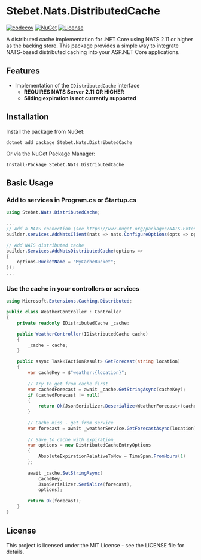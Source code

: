 # Stebet.Nats.DistributedCache

[![codecov](https://codecov.io/gh/stebet/Stebet.Nats.DistributedCache/graph/badge.svg?token=rjCaeMRBsa)](https://codecov.io/gh/stebet/Stebet.Nats.DistributedCache)
[![NuGet](https://img.shields.io/nuget/v/Stebet.Nats.DistributedCache.svg)](https://www.nuget.org/packages/Stebet.Nats.DistributedCache)
[![License](https://img.shields.io/github/license/stebet/Stebet.Nats.DistributedCache)](https://github.com/stebet/Stebet.Nats.DistributedCache/blob/master/LICENSE.txt)

A distributed cache implementation for .NET Core using NATS 2.11 or higher as the backing store. This package provides a simple way to integrate NATS-based distributed caching into your ASP.NET Core applications.

## Features

- Implementation of the `IDistributedCache` interface
  - **REQUIRES NATS Server 2.11 OR HIGHER**
  - **Sliding expiration is not currently supported**

## Installation

Install the package from NuGet:

```
dotnet add package Stebet.Nats.DistributedCache
```

Or via the NuGet Package Manager:

```
Install-Package Stebet.Nats.DistributedCache
```

## Basic Usage

### Add to services in Program.cs or Startup.cs

```csharp
using Stebet.Nats.DistributedCache;

...
// Add a NATS connection (see https://www.nuget.org/packages/NATS.Extensions.Microsoft.DependencyInjection)
builder.services.AddNatsClient(nats => nats.ConfigureOptions(opts => opts with { Url = "nats://localhost:4222" }));

// Add NATS distributed cache
builder.Services.AddNatsDistributedCache(options =>
{
    options.BucketName = "MyCacheBucket";
});
...
```

### Use the cache in your controllers or services

```csharp
using Microsoft.Extensions.Caching.Distributed;

public class WeatherController : Controller
{
    private readonly IDistributedCache _cache;

    public WeatherController(IDistributedCache cache)
    {
        _cache = cache;
    }

    public async Task<IActionResult> GetForecast(string location)
    {
        var cacheKey = $"weather:{location}";
        
        // Try to get from cache first
        var cachedForecast = await _cache.GetStringAsync(cacheKey);
        if (cachedForecast != null)
        {
            return Ok(JsonSerializer.Deserialize<WeatherForecast>(cachedForecast));
        }
        
        // Cache miss - get from service
        var forecast = await _weatherService.GetForecastAsync(location);
        
        // Save to cache with expiration
        var options = new DistributedCacheEntryOptions
        {
            AbsoluteExpirationRelativeToNow = TimeSpan.FromHours(1)
        };
        
        await _cache.SetStringAsync(
            cacheKey, 
            JsonSerializer.Serialize(forecast),
            options);
            
        return Ok(forecast);
    }
}
```

## License

This project is licensed under the MIT License - see the LICENSE file for details.